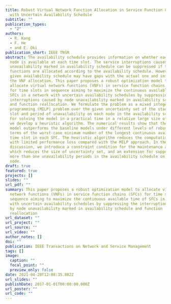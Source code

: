 ```yaml
---
title: Robust Virtual Network Function Allocation in Service Function Chains
  with Uncertain Availability Schedule
subtitle: ""
publication_types:
  - "2"
authors:
  - R. Kang
  - F. He
  - and E. Oki
publication_short: IEEE TNSM
abstract: The availability schedule provides information on whether each network
  node is available at each time slot. The service interruptions caused by node
  unavailability marked in availability schedule can be suppressed if the
  functions are allocated according to the availability schedule. However, the
  given availability schedule may have gaps with the actual one and influence
  the VNF allocation. This paper proposes a robust optimization model to
  allocate virtual network functions (VNFs) in service function chains (SFCs)
  for time slots in sequence aiming to maximize the continuous available time of
  SFCs in a network with uncertain availability schedules by suppressing the
  interruptions caused by node unavailability marked in availability schedule
  and function reallocation. We formulate the problem as a mixed integer linear
  programming (MILP) problem over the given uncertainty set of the start time
  slot and period of unavailability on each node in the availability schedule.
  For solving the model in a practical time in a relative large size of network,
  we develop a heuristic algorithm. The numerical results show that the proposed
  model outperforms the baseline models under different levels of robustness in
  terms of the worst-case minimum number of the longest continuous available
  time slot in each SFC. The heuristic algorithm reduces the computation time
  with limited performance loss compared with the MILP approach. In the
  discussion, we introduce a constraint condition for the maintenance ability,
  which reduces the size of uncertainty set, and an extension for supporting
  more than one unavailability periods in the availability schedule on each
  node.
draft: true
featured: true
projects: []
slides: ""
url_pdf: ""
summary: This paper proposes a robust optimization model to allocate virtual
  network functions (VNFs) in service function chains (SFCs) for time slots in
  sequence aiming to maximize the continuous available time of SFCs in a network
  with uncertain availability schedules by suppressing the interruptions caused
  by node unavailability marked in availability schedule and function
  reallocation
url_dataset: ""
url_project: ""
url_source: ""
url_video: ""
author_notes: []
doi: ""
publication: IEEE Transactions on Network and Service Management
tags: []
image:
  caption: ""
  focal_point: ""
  preview_only: false
date: 2021-04-28T12:08:35.802Z
url_slides: ""
publishDate: 2017-01-01T00:00:00.000Z
url_poster: ""
url_code: ""
---
```

